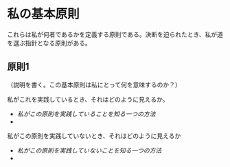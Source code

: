 # 私の基本原則

これらは私が何者であるかを定義する原則である。決断を迫られたとき、私が道を選ぶ指針となる原則がある。

## 原則1

（説明を書く。この基本原則は私にとって何を意味するのか？）

私がこれを実践しているとき、それはどのように見えるか。
- _私がこの原則を実践していることを知る一つの方法_
- 

私がこの原則を実践していないとき、それはどのように見えるか
- _私がこの原則を実践していないことを知る一つの方法_
- 
